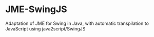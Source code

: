 # JME-SwingJS
Adaptation of JME for Swing in Java, with automatic transpilation to JavaScript using java2script/SwingJS
